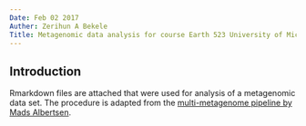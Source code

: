 ```yaml
---
Date: Feb 02 2017
Auther: Zerihun A Bekele
Title: Metagenomic data analysis for course Earth 523 University of Michigan
---
```


## Introduction

Rmarkdown files are attached that were used for analysis of a metagenomic data set. The procedure is adapted from the [multi-metagenome pipeline by Mads Albertsen](http://madsalbertsen.github.io/multi-metagenome/docs/step9.html).
